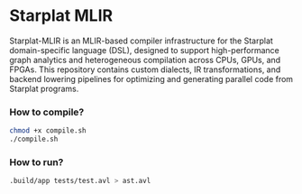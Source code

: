 # Starplat MLIR
Starplat-MLIR is an MLIR-based compiler infrastructure for the Starplat domain-specific language (DSL), designed to support high-performance graph analytics and heterogeneous compilation across CPUs, GPUs, and FPGAs. This repository contains custom dialects, IR transformations, and backend lowering pipelines for optimizing and generating parallel code from Starplat programs.

### How to compile?
```bash
chmod +x compile.sh
./compile.sh
```

### How to run?

```bash
.build/app tests/test.avl > ast.avl
```
